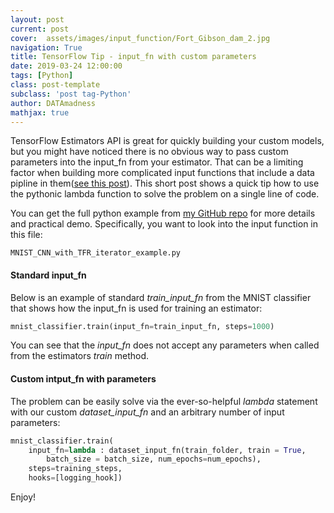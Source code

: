 ```yaml
---
layout: post
current: post
cover:  assets/images/input_function/Fort_Gibson_dam_2.jpg
navigation: True
title: TensorFlow Tip - input_fn with custom parameters
date: 2019-03-24 12:00:00
tags: [Python]
class: post-template
subclass: 'post tag-Python'
author: DATAmadness
mathjax: true
---
```


TensorFlow Estimators API is great for quickly building your custom models, but you might have noticed there is no  obvious way to pass custom parameters into the input_fn from your estimator. That can be a limiting factor when building more complicated input functions that include a data pipline in them([see this post](https://datamadness.github.io/tensorflow_estimator_large_dataset_feed)).
This short post shows a quick tip how to use the pythonic lambda function to solve the problem on a single line of code.

You can get the full python example from [my GitHub repo](https://github.com/datamadness/Feeding-TensorFlow-from-drive-MNIST-Example) for more details and practical demo. Specifically, you want to look into the input function in this file:

`MNIST_CNN_with_TFR_iterator_example.py`

#### Standard input_fn
Below is an example of standard *train_input_fn* from the MNIST classifier that shows how the input_fn is used for training an estimator:
```python
mnist_classifier.train(input_fn=train_input_fn, steps=1000)
```
You can see that the *input_fn* does not accept any parameters when called from the estimators *train* method.

#### Custom intput_fn with parameters
The problem can be easily solve via the ever-so-helpful *lambda* statement with our custom *dataset_input_fn* and an arbitrary number of input parameters:

```python
mnist_classifier.train(
    input_fn=lambda : dataset_input_fn(train_folder, train = True, 
		batch_size = batch_size, num_epochs=num_epochs),
    steps=training_steps,
    hooks=[logging_hook])
```

Enjoy!
